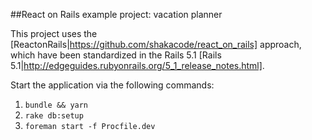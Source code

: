##React on Rails example project: vacation planner

This project uses the [ReactonRails|https://github.com/shakacode/react_on_rails] approach, which have been standardized in the Rails 5.1 [Rails 5.1|http://edgeguides.rubyonrails.org/5_1_release_notes.html].

Start the application via the following commands:

1. ```bundle && yarn```
2. ```rake db:setup```
3. ```foreman start -f Procfile.dev```
